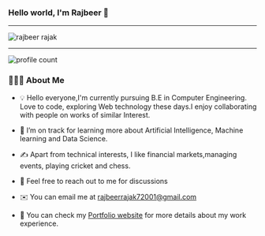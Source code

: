 ### Hello world, I'm Rajbeer 👋
---

![rajbeer rajak](https://user-images.githubusercontent.com/85821777/229724050-a1723997-fe1c-4d4c-b5c2-cb59cfc7fd11.png)

---

![profile count](https://komarev.com/ghpvc/?username=RajbeerRajak&color=red)&nbsp;

### 👨🏻‍💻 About Me

- 💡 Hello everyone,I'm currently pursuing B.E in Computer Engineering. Love to code, exploring Web technology these days.I enjoy collaborating with people on works of similar Interest.


- 🌱 I’m on track for learning more about Artificial Intelligence, Machine learning and Data Science. 
- ✍️ Apart from technical interests, I like financial markets,managing events, playing cricket and chess.
- 💬 Feel free to reach out to me for discussions
- ✉️ You can email me at rajbeerrajak72001@gmail.com 
- 📄 You can check my [Portfolio website](http://rajbeerportfolio.000webhostapp.com/) for more details about my work experience.

